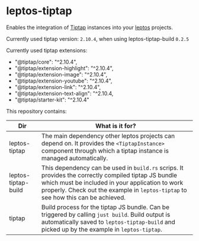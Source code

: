 # leptos-tiptap

Enables the integration of [Tiptap](https://tiptap.dev/) instances into your [leptos](https://leptos.dev/) projects.

Currently used tiptap version: `2.10.4`, when using leptos-tiptap-build `0.2.5`

Currently used tiptap extensions:

- "@tiptap/core": "^2.10.4",
- "@tiptap/extension-highlight": "^2.10.4",
- "@tiptap/extension-image": "^2.10.4",
- "@tiptap/extension-youtube": "^2.10.4",
- "@tiptap/extension-link": "^2.10.4",
- "@tiptap/extension-text-align": "^2.10.4,
- "@tiptap/starter-kit": "^2.10.4"

This repository contains:

| Dir                 | What is it for?                                                                                                                                                                                                                              |
|---------------------|----------------------------------------------------------------------------------------------------------------------------------------------------------------------------------------------------------------------------------------------|
| leptos-tiptap       | The main dependency other leptos projects can depend on. It provides the `<TiptapInstance>` component through which a tiptap instance is managed automatically.                                                                              |
| leptos-tiptap-build | This dependency can be used in `build.rs` scrips. It provides the correctly compiled tiptap JS bundle which must be included in your application to work properly. Check out the example in `leptos-tiptap` to see how this can be achieved. |
| tiptap              | Build process for the tiptap JS bundle. Can be triggered by calling `just build`. Build output is automatically saved to `leptos-tiptap-build` and picked up by the example in `leptos-tiptap`.                                              |

